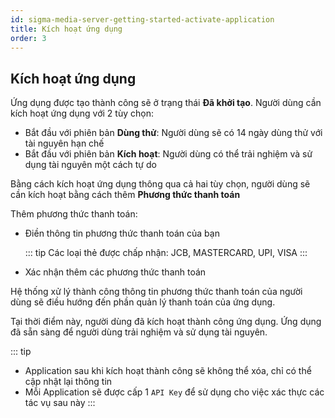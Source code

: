 ```yaml
---
id: sigma-media-server-getting-started-activate-application
title: Kích hoạt ứng dụng
order: 3
---
```


## Kích hoạt ứng dụng

Ứng dụng được tạo thành công sẽ ở trạng thái **Đã khởi tạo**. Người dùng cần kích hoạt ứng dụng với 2 tùy chọn:

- Bắt đầu với phiên bản **Dùng thử**: Người dùng sẽ có 14 ngày dùng thử với tài nguyên hạn chế
- Bắt đầu với phiên bản **Kích hoạt**: Người dùng có thể trải nghiệm và sử dụng tài nguyên một cách tự do

Bằng cách kích hoạt ứng dụng thông qua cả hai tùy chọn, người dùng sẽ cần kích hoạt bằng cách thêm **Phương thức thanh toán**

Thêm phương thức thanh toán:

- Điền thông tin phương thức thanh toán của bạn

  ::: tip
  Các loại thẻ được chấp nhận: JCB, MASTERCARD, UPI, VISA
  :::

- Xác nhận thêm các phương thức thanh toán

Hệ thống xử lý thành công thông tin phương thức thanh toán của người dùng sẽ điều hướng đến phần quản lý thanh toán của ứng dụng.

Tại thời điểm này, người dùng đã kích hoạt thành công ứng dụng. Ứng dụng đã sẵn sàng để người dùng trải nghiệm và sử dụng tài nguyên.

::: tip
- Application sau khi kích hoạt thành công sẽ không thể xóa, chỉ có thể cập nhật lại thông tin
- Mỗi Application sẽ được cấp 1 `API Key` để sử dụng cho việc xác thực các tác vụ sau này
:::
